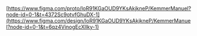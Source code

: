 [https://www.figma.com/proto/loR91KGaOUD9YKsAkjkneP/KemmerManuel?node-id=0-1&t=4372Sc9otvfGhuDX-1](https://www.figma.com/design/loR91KGaOUD9YKsAkjkneP/KemmerManuel?node-id=0-1&t=6qz4VinogEcXllky-1)
